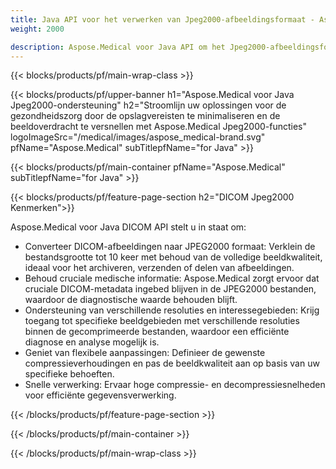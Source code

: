 ```yaml
---
title: Java API voor het verwerken van Jpeg2000-afbeeldingsformaat - Aspose.Medical
weight: 2000

description: Aspose.Medical voor Java API om het Jpeg2000-afbeeldingsformaat te verwerken
---
```


{{< blocks/products/pf/main-wrap-class >}}

{{< blocks/products/pf/upper-banner h1="Aspose.Medical voor Java Jpeg2000-ondersteuning" h2="Stroomlijn uw oplossingen voor de gezondheidszorg door de opslagvereisten te minimaliseren en de beeldoverdracht te versnellen met Aspose.Medical Jpeg2000-functies" logoImageSrc="/medical/images/aspose_medical-brand.svg" pfName="Aspose.Medical" subTitlepfName="for Java" >}}

{{< blocks/products/pf/main-container pfName="Aspose.Medical" subTitlepfName="for Java" >}}

{{< blocks/products/pf/feature-page-section h2="DICOM Jpeg2000 Kenmerken">}}

<p>Aspose.Medical voor Java DICOM API stelt u in staat om:</p>

<ul>
<li>Converteer DICOM-afbeeldingen naar JPEG2000 formaat: Verklein de bestandsgrootte tot 10 keer met behoud van de volledige beeldkwaliteit, ideaal voor het archiveren, verzenden of delen van afbeeldingen.</li>
<li>Behoud cruciale medische informatie: Aspose.Medical zorgt ervoor dat cruciale DICOM-metadata ingebed blijven in de JPEG2000 bestanden, waardoor de diagnostische waarde behouden blijft.</li>
<li>Ondersteuning van verschillende resoluties en interessegebieden: Krijg toegang tot specifieke beeldgebieden met verschillende resoluties binnen de gecomprimeerde bestanden, waardoor een efficiënte diagnose en analyse mogelijk is.</li>
<li>Geniet van flexibele aanpassingen: Definieer de gewenste compressieverhoudingen en pas de beeldkwaliteit aan op basis van uw specifieke behoeften.</li>
<li>Snelle verwerking: Ervaar hoge compressie- en decompressiesnelheden voor efficiënte gegevensverwerking.</li>
</ul>

{{< /blocks/products/pf/feature-page-section >}}

{{< /blocks/products/pf/main-container >}}

{{< /blocks/products/pf/main-wrap-class >}}